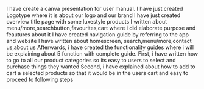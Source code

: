 I have create a canva presentation for user manual.
I have just created Logotype where it is about our logo and our brand
I have just created overview title page with some luxestyle products
I written about menu/more,searchbutton,favourites,cart where i did elaborate purpose and feautures about it 
I have created navigation guide by referring to the app and website
I have written about homescreen, search,menu/more,contact us,about us
Afterwards, i have created the functionality guides where i will be explaining about 5 function with complete guide.
First, i have written how to go to all our product categories so its easy to users to select and purchase things they wanted
Second, i have explained about how to add to cart a selected products so that it would be in the users cart and easy to proceed to following steps
